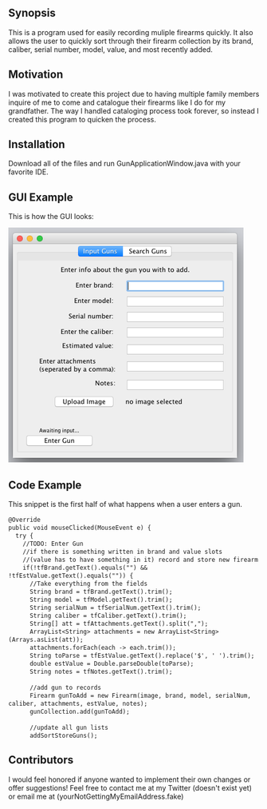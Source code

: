 ## Synopsis

This is a program used for easily recording muliple firearms quickly. It also allows the user to quickly sort through their firearm collection by its brand, caliber, serial number, model, value, and most recently added.

## Motivation

I was motivated to create this project due to having multiple family members inquire of me to come and catalogue their firearms like I do for my grandfather. The way I handled cataloging process took forever, so instead I created this program to quicken the process.

## Installation

Download all of the files and run GunApplicationWindow.java with your favorite IDE. 


## GUI Example

This is how the GUI looks:

<img src="GUI.png" />

## Code Example

This snippet is the first half of what happens when a user enters a gun.

```
@Override
public void mouseClicked(MouseEvent e) {
  try {
    //TODO: Enter Gun
    //if there is something written in brand and value slots  
    //(value has to have something in it) record and store new firearm
    if(!tfBrand.getText().equals("") && !tfEstValue.getText().equals("")) {						
      //Take everything from the fields
      String brand = tfBrand.getText().trim();
      String model = tfModel.getText().trim();
      String serialNum = tfSerialNum.getText().trim();
      String caliber = tfCaliber.getText().trim();
      String[] att = tfAttachments.getText().split(",");
      ArrayList<String> attachments = new ArrayList<String> (Arrays.asList(att));
      attachments.forEach(each -> each.trim());
      String toParse = tfEstValue.getText().replace('$', ' ').trim();
      double estValue = Double.parseDouble(toParse);
      String notes = tfNotes.getText().trim();

      //add gun to records
      Firearm gunToAdd = new Firearm(image, brand, model, serialNum, caliber, attachments, estValue, notes);
      gunCollection.add(gunToAdd);

      //update all gun lists
      addSortStoreGuns();
```

## Contributors

I would feel honored if anyone wanted to implement their own changes or offer suggestions! Feel free to contact me at my Twitter (doesn't exist yet) or email me at (yourNotGettingMyEmailAddress.fake)
